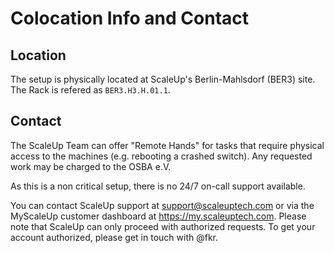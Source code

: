 # Colocation Info and Contact

## Location

The setup is physically located at ScaleUp's Berlin-Mahlsdorf (BER3) site. The Rack is refered as `BER3.H3.H.01.1`.

## Contact

The ScaleUp Team can offer "Remote Hands" for tasks that require physical access to the machines (e.g. rebooting a crashed switch). Any requested work may be charged to the OSBA e.V.

As this is a non critical setup, there is no 24/7 on-call support available.

You can contact ScaleUp support at support@scaleuptech.com or via the MyScaleUp customer dashboard at https://my.scaleuptech.com. Please note that ScaleUp can only proceed with authorized requests. To get your account authorized, please get in touch with @fkr.
